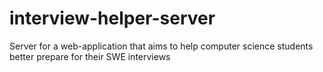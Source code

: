 # interview-helper-server
Server for a web-application that aims to help computer science students better prepare for their SWE interviews
